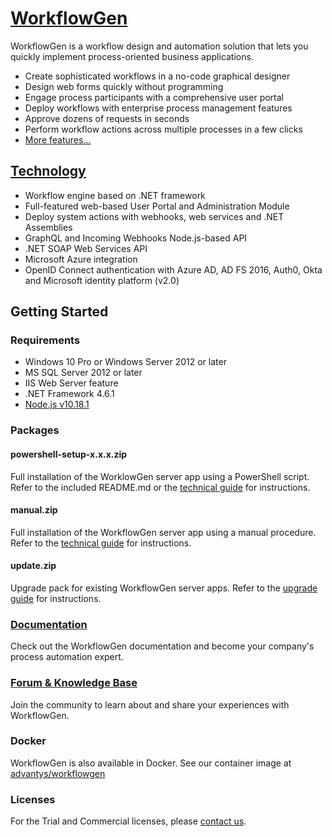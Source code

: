 

# [WorkflowGen](https://www.workflowgen.com/)

WorkflowGen is a workflow design and automation solution that lets you quickly implement process-oriented business applications.

- Create sophisticated workflows in a no-code graphical designer
- Design web forms quickly without programming
- Engage process participants with a comprehensive user portal
- Deploy workflows with enterprise process management features
- Approve dozens of requests in seconds
- Perform workflow actions across multiple processes in a few clicks
- [More features...](https://www.workflowgen.com/)

## [Technology](https://www.workflowgen.com/en/low-code-bpm-software-technology/)

- Workflow engine based on .NET framework
- Full-featured web-based User Portal and Administration Module
- Deploy system actions with webhooks, web services and .NET Assemblies
- GraphQL and Incoming Webhooks Node.js-based API
- .NET SOAP Web Services API
- Microsoft Azure integration
- OpenID Connect authentication with Azure AD, AD FS 2016, Auth0, Okta and Microsoft identity platform (v2.0)

## Getting Started

### Requirements

- Windows 10 Pro or Windows Server 2012 or later
- MS SQL Server 2012 or later
- IIS Web Server feature
- .NET Framework 4.6.1
- [Node.js v10.18.1](https://nodejs.org/en/blog/release/v10.18.1/)

### Packages

#### powershell-setup-x.x.x.zip

Full installation of the WorklowGen server app using a PowerShell script. Refer to the included README.md or the [technical guide](https://docs.advantys.com/workflowgen-technical-reference-guide/setup/powershell-installation) for instructions.

#### manual.zip

Full installation of the WorkflowGen server app using a manual procedure. Refer to the [technical guide](https://docs.advantys.com/workflowgen-technical-reference-guide/setup/manual-installation) for instructions.

#### update.zip

Upgrade pack for existing WorkflowGen server apps. Refer to the [upgrade guide](https://docs.advantys.com/workflowgen-upgrade-guide/) for instructions.

### [Documentation](https://docs.advantys.com/workflowgen/)

Check out the WorkflowGen documentation and become your company's process automation expert.

### [Forum & Knowledge Base](https://discuss.workflowgen.com/)

Join the community to learn about and share your experiences with WorkflowGen.

### Docker

WorkflowGen is also available in Docker. See our container image at [advantys/workflowgen](https://hub.docker.com/r/advantys/workflowgen)

### Licenses

For the Trial and Commercial licenses, please [contact us](https://www.workflowgen.com/en/contact/).
